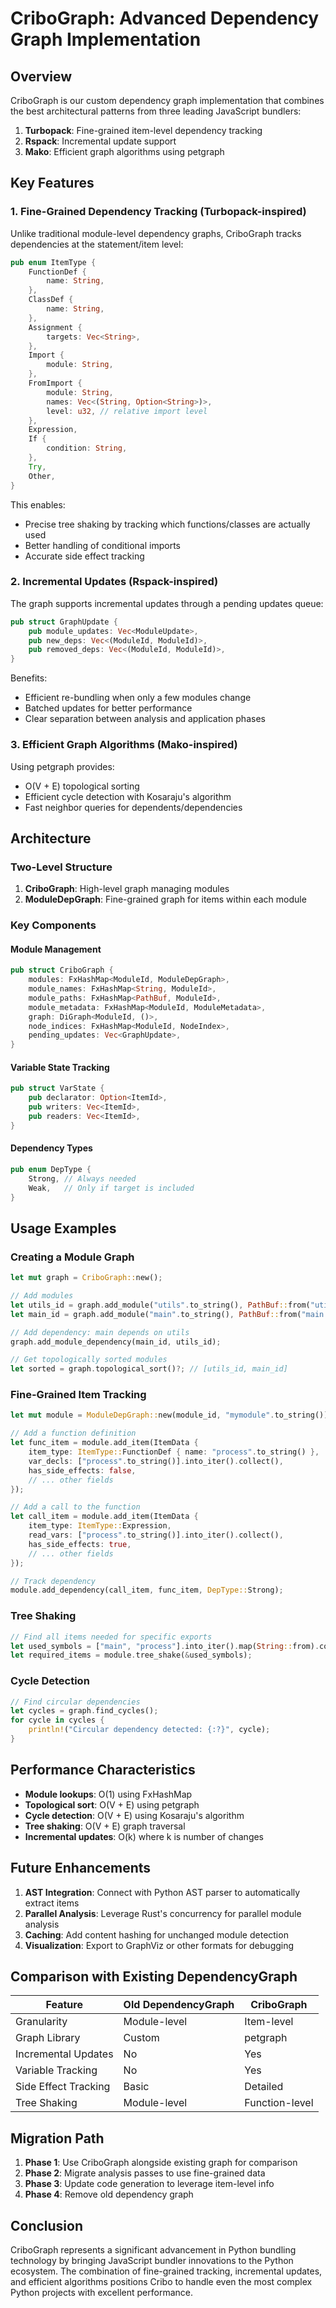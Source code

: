 # CriboGraph: Advanced Dependency Graph Implementation

## Overview

CriboGraph is our custom dependency graph implementation that combines the best architectural patterns from three leading JavaScript bundlers:

1. **Turbopack**: Fine-grained item-level dependency tracking
2. **Rspack**: Incremental update support
3. **Mako**: Efficient graph algorithms using petgraph

## Key Features

### 1. Fine-Grained Dependency Tracking (Turbopack-inspired)

Unlike traditional module-level dependency graphs, CriboGraph tracks dependencies at the statement/item level:

```rust
pub enum ItemType {
    FunctionDef {
        name: String,
    },
    ClassDef {
        name: String,
    },
    Assignment {
        targets: Vec<String>,
    },
    Import {
        module: String,
    },
    FromImport {
        module: String,
        names: Vec<(String, Option<String>)>,
        level: u32, // relative import level
    },
    Expression,
    If {
        condition: String,
    },
    Try,
    Other,
}
```

This enables:

- Precise tree shaking by tracking which functions/classes are actually used
- Better handling of conditional imports
- Accurate side effect tracking

### 2. Incremental Updates (Rspack-inspired)

The graph supports incremental updates through a pending updates queue:

```rust
pub struct GraphUpdate {
    pub module_updates: Vec<ModuleUpdate>,
    pub new_deps: Vec<(ModuleId, ModuleId)>,
    pub removed_deps: Vec<(ModuleId, ModuleId)>,
}
```

Benefits:

- Efficient re-bundling when only a few modules change
- Batched updates for better performance
- Clear separation between analysis and application phases

### 3. Efficient Graph Algorithms (Mako-inspired)

Using petgraph provides:

- O(V + E) topological sorting
- Efficient cycle detection with Kosaraju's algorithm
- Fast neighbor queries for dependents/dependencies

## Architecture

### Two-Level Structure

1. **CriboGraph**: High-level graph managing modules
2. **ModuleDepGraph**: Fine-grained graph for items within each module

### Key Components

#### Module Management

```rust
pub struct CriboGraph {
    modules: FxHashMap<ModuleId, ModuleDepGraph>,
    module_names: FxHashMap<String, ModuleId>,
    module_paths: FxHashMap<PathBuf, ModuleId>,
    module_metadata: FxHashMap<ModuleId, ModuleMetadata>,
    graph: DiGraph<ModuleId, ()>,
    node_indices: FxHashMap<ModuleId, NodeIndex>,
    pending_updates: Vec<GraphUpdate>,
}
```

#### Variable State Tracking

```rust
pub struct VarState {
    pub declarator: Option<ItemId>,
    pub writers: Vec<ItemId>,
    pub readers: Vec<ItemId>,
}
```

#### Dependency Types

```rust
pub enum DepType {
    Strong, // Always needed
    Weak,   // Only if target is included
}
```

## Usage Examples

### Creating a Module Graph

```rust
let mut graph = CriboGraph::new();

// Add modules
let utils_id = graph.add_module("utils".to_string(), PathBuf::from("utils.py"));
let main_id = graph.add_module("main".to_string(), PathBuf::from("main.py"));

// Add dependency: main depends on utils
graph.add_module_dependency(main_id, utils_id);

// Get topologically sorted modules
let sorted = graph.topological_sort()?; // [utils_id, main_id]
```

### Fine-Grained Item Tracking

```rust
let mut module = ModuleDepGraph::new(module_id, "mymodule".to_string());

// Add a function definition
let func_item = module.add_item(ItemData {
    item_type: ItemType::FunctionDef { name: "process".to_string() },
    var_decls: ["process".to_string()].into_iter().collect(),
    has_side_effects: false,
    // ... other fields
});

// Add a call to the function
let call_item = module.add_item(ItemData {
    item_type: ItemType::Expression,
    read_vars: ["process".to_string()].into_iter().collect(),
    has_side_effects: true,
    // ... other fields
});

// Track dependency
module.add_dependency(call_item, func_item, DepType::Strong);
```

### Tree Shaking

```rust
// Find all items needed for specific exports
let used_symbols = ["main", "process"].into_iter().map(String::from).collect();
let required_items = module.tree_shake(&used_symbols);
```

### Cycle Detection

```rust
// Find circular dependencies
let cycles = graph.find_cycles();
for cycle in cycles {
    println!("Circular dependency detected: {:?}", cycle);
}
```

## Performance Characteristics

- **Module lookups**: O(1) using FxHashMap
- **Topological sort**: O(V + E) using petgraph
- **Cycle detection**: O(V + E) using Kosaraju's algorithm
- **Tree shaking**: O(V + E) graph traversal
- **Incremental updates**: O(k) where k is number of changes

## Future Enhancements

1. **AST Integration**: Connect with Python AST parser to automatically extract items
2. **Parallel Analysis**: Leverage Rust's concurrency for parallel module analysis
3. **Caching**: Add content hashing for unchanged module detection
4. **Visualization**: Export to GraphViz or other formats for debugging

## Comparison with Existing DependencyGraph

| Feature              | Old DependencyGraph | CriboGraph     |
| -------------------- | ------------------- | -------------- |
| Granularity          | Module-level        | Item-level     |
| Graph Library        | Custom              | petgraph       |
| Incremental Updates  | No                  | Yes            |
| Variable Tracking    | No                  | Yes            |
| Side Effect Tracking | Basic               | Detailed       |
| Tree Shaking         | Module-level        | Function-level |

## Migration Path

1. **Phase 1**: Use CriboGraph alongside existing graph for comparison
2. **Phase 2**: Migrate analysis passes to use fine-grained data
3. **Phase 3**: Update code generation to leverage item-level info
4. **Phase 4**: Remove old dependency graph

## Conclusion

CriboGraph represents a significant advancement in Python bundling technology by bringing JavaScript bundler innovations to the Python ecosystem. The combination of fine-grained tracking, incremental updates, and efficient algorithms positions Cribo to handle even the most complex Python projects with excellent performance.
